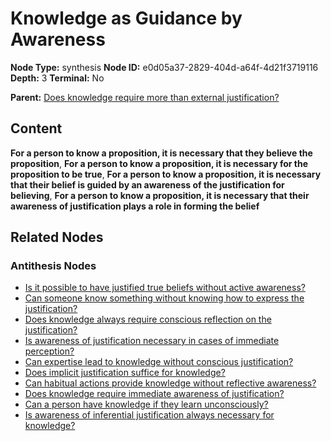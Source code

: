 # Knowledge as Guidance by Awareness

**Node Type:** synthesis
**Node ID:** e0d05a37-2829-404d-a64f-4d21f3719116
**Depth:** 3
**Terminal:** No

**Parent:** [Does knowledge require more than external justification?](does-knowledge-require-more-than-external-justification-antithesis-486e8981-c0ab-4a5f-b053-01c6850a3218.md)

## Content

**For a person to know a proposition, it is necessary that they believe the proposition**, **For a person to know a proposition, it is necessary for the proposition to be true**, **For a person to know a proposition, it is necessary that their belief is guided by an awareness of the justification for believing**, **For a person to know a proposition, it is necessary that their awareness of justification plays a role in forming the belief**

## Related Nodes

### Antithesis Nodes

- [Is it possible to have justified true beliefs without active awareness?](is-it-possible-to-have-justified-true-beliefs-without-active-awareness-antithesis-90142569-8f4a-4da0-b10e-efb82cad6de6.md)
- [Can someone know something without knowing how to express the justification?](can-someone-know-something-without-knowing-how-to-express-the-justification-antithesis-d31dae33-b8a5-4915-83fb-612d0a64af4d.md)
- [Does knowledge always require conscious reflection on the justification?](does-knowledge-always-require-conscious-reflection-on-the-justification-antithesis-ef8bd24b-baf0-4ec6-b755-b21c226795e7.md)
- [Is awareness of justification necessary in cases of immediate perception?](is-awareness-of-justification-necessary-in-cases-of-immediate-perception-antithesis-779a15b1-3c88-44ba-ac8b-3e5037b658f3.md)
- [Can expertise lead to knowledge without conscious justification?](can-expertise-lead-to-knowledge-without-conscious-justification-antithesis-e9acb82b-9c50-486c-9587-e3ea3453fe9a.md)
- [Does implicit justification suffice for knowledge?](does-implicit-justification-suffice-for-knowledge-antithesis-79a718a6-34aa-4748-8074-93b659dda91d.md)
- [Can habitual actions provide knowledge without reflective awareness?](can-habitual-actions-provide-knowledge-without-reflective-awareness-antithesis-2c1a2fe2-cf34-429b-a9ac-b107fc286e76.md)
- [Does knowledge require immediate awareness of justification?](does-knowledge-require-immediate-awareness-of-justification-antithesis-2249f6ec-85c8-42af-b9bc-4c287a81c220.md)
- [Can a person have knowledge if they learn unconsciously?](can-a-person-have-knowledge-if-they-learn-unconsciously-antithesis-71f1e47c-ae9a-4f24-84fc-53916ef55d3f.md)
- [Is awareness of inferential justification always necessary for knowledge?](is-awareness-of-inferential-justification-always-necessary-for-knowledge-antithesis-663ae057-6903-40f5-bb8c-72bf3b28c1e7.md)
